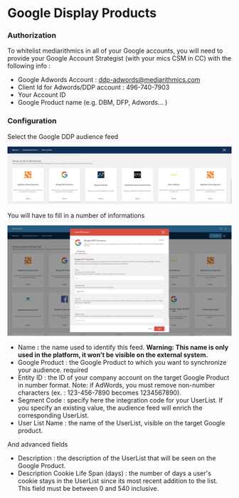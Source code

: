 # Google Display Products

### Authorization

To whitelist mediarithmics in all of your Google accounts, you will need to provide your Google Account Strategist \(with your mics CSM in CC\) with the following info :

* Google Adwords Account : ddp-adwords@mediarithmics.com
* Client Id for Adwords/DDP account : 496-740-7903
* Your Account ID
* Google Product name \(e.g. DBM, DFP, Adwords… \)

### Configuration

Select the Google DDP audience feed

![](../../.gitbook/assets/image%20%2852%29.png)

You will have to fill in a number of informations

![](../../.gitbook/assets/image%20%2848%29.png)

* Name **:** the name used to identify this feed. **Warning: This name is only used in the platform, it won't be visible on the external system.**
* Google Product : the Google Product to which you want to synchronize your audience. required 
* Entity ID : the ID of your company account on the target Google Product in number format. Note: if AdWords, you must remove non-number characters \(ex. : 123-456-7890 becomes 1234567890\).
* Segment Code : specify here the integration code for your UserList. If you specify an existing value, the audience feed will enrich the corresponding UserList. 
* User List Name : the name of the UserList, visible on the target Google product.

And advanced fields

* Description : the description of the UserList that will be seen on the Google Product.
* Description Cookie Life Span \(days\) : the number of days a user's cookie stays in the UserList since its most recent addition to the list. This field must be between 0 and 540 inclusive.

